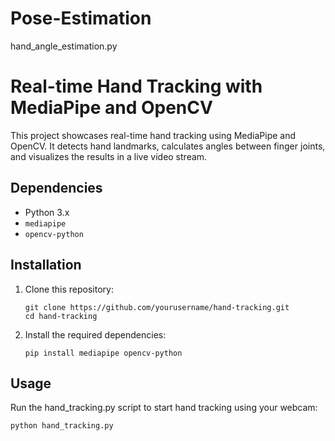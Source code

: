 # Pose-Estimation

hand_angle_estimation.py
# **Real-time Hand Tracking with MediaPipe and OpenCV**
This project showcases real-time hand tracking using MediaPipe and OpenCV. It detects hand landmarks, calculates angles between finger joints, and visualizes the results in a live video stream.

## **Dependencies**
- Python 3.x
- `mediapipe`
- `opencv-python`

## **Installation**
1. Clone this repository:
   ```
   git clone https://github.com/yourusername/hand-tracking.git
   cd hand-tracking
   ```
2. Install the required dependencies:
   ```
   pip install mediapipe opencv-python
   ```

## **Usage**
Run the hand_tracking.py script to start hand tracking using your webcam:
```
python hand_tracking.py
```

